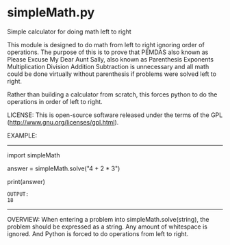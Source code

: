 # simpleMath.py

Simple calculator for doing math left to right

This module is designed to do math from left to right ignoring order
of operations. The purpose of this is to prove that PEMDAS also known
as Please Excuse My Dear Aunt Sally, also known as Parenthesis
Exponents Multiplication Division Addition Subtraction is unnecessary
and all math could be done virtually without parenthesis if problems
were solved left to right.

Rather than building a calculator from scratch, this forces python to 
do the operations in order of left to right.

LICENSE: This is open-source software released under the terms of the
GPL (http://www.gnu.org/licenses/gpl.html).

EXAMPLE:

--------------------------------------------------------------------
import simpleMath

answer = simpleMath.solve("4 + 2 * 3")

print(answer)

    OUTPUT:
    18
--------------------------------------------------------------------

OVERVIEW:
When entering a problem into simpleMath.solve(string), the problem should
be expressed as a string. Any amount of whitespace is ignored. And Python
is forced to do operations from left to right.
